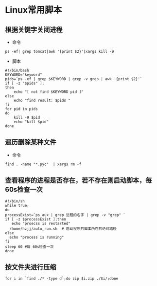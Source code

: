 # Linux常用脚本

## 根据关键字关闭进程

- 命令

```shell
ps -ef| grep tomcat|awk '{print $2}'|xargs kill -9
```

- 脚本

```shell
#!/bin/bash
KEYWORD="keyword"
pids=`ps -ef | grep $KEYWORD | grep -v grep | awk '{print $2}'`
if [ -z "$pids" ];
then
    echo "[ not find $KEYWORD pid ]"
else
    echo "find result: $pids "
fi
for pid in pids
do
	kill -9 $pid
	echo "kill $pid"
done
```

## 遍历删除某种文件

- 命令

```shell
find . -name "*.pyc"  | xargs rm -f
```

## 查看程序的进程是否存在，若不存在则启动脚本，每60s检查一次

```shell
#!/bin/sh
while true;
do
processExist=`ps aux | grep 进程的名字 | grep -v "grep" `
if [ -z $processExist ];then
   echo "proecss is restarted"
  /home/hzjj/auto_run.sh  # 启动程序的脚本所在的绝对路径
else
  echo "process is running"
fi
sleep 60 #每 60s检查一次
done
```
## 按文件夹进行压缩
```
for i in `find ./* -type d`;do zip $i.zip ./$i/;done
```
